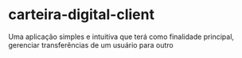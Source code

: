 # carteira-digital-client
Uma aplicação simples e intuitiva que terá como finalidade principal, gerenciar transferências de um usuário para outro
